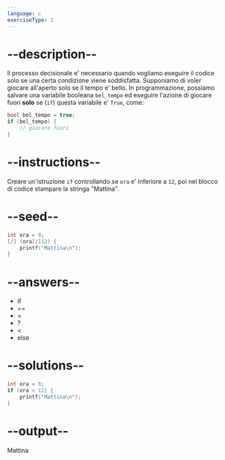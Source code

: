 ```yaml
---
language: c
exerciseType: 2
---
```


# --description--

Il processo decisionale e' necessario quando vogliamo eseguire il codice solo se una certa condizione viene soddisfatta.
Supponiamo di voler giocare all'aperto solo se il tempo e' bello.
In programmazione, possiamo salvare una variabile booleana `bel_tempo` ed eseguire l'azione di giocare fuori **solo** se (`if`) questa variabile e' `True`, come:
```c
bool bel_tempo = true;
if (bel_tempo) {
    // giocare fuori
}
```

# --instructions--

Creare un'istruzione `if` controllando se `ora` e' inferiore a `12`, poi nel blocco di codice stampare la stringa "Mattina".

# --seed--

```c
int ora = 8;
[/] (ora[/]12) {
    printf("Mattina\n");
}
```

# --answers--

- if
-  == 
-  = 
-  ? 
-  < 
- else

# --solutions--

```c
int ora = 8;
if (ora < 12) {
    printf("Mattina\n");
}
```

# --output--

Mattina
